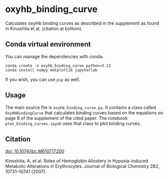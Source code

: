 # oxyhb_binding_curve
Calculates oxyHb binding curves as described in the supplement as found in Kinoshita et al. (citation at bottom).

## Conda virtual environment

You can manage the dependencies with conda.

```
conda create -n oxyhb_binding_curve python=3.11
conda install numpy matplotlib jupyterlab
```

If you wish, you can use `pip` as well.

## Usage

The main source file is `oxyhb_binding_curve.py`. It contains a class called `OxyHbBindingCurve` that calculates binding curves based on the equations on page 8 of the supplement of the cited paper. The notebook `plot_binding_curves.ipynb` uses that class to plot binding curves.

## Citation

[doi: 10.1074/jbc.M610717200](https://doi.org/10.1074/jbc.M610717200)

Kinoshita, A. et al. Roles of Hemoglobin Allostery in Hypoxia-induced Metabolic Alterations in Erythrocytes. Journal of Biological Chemistry 282, 10731–10741 (2007).
